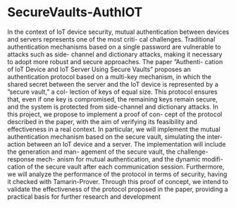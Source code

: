 # SecureVaults-AuthIOT
In the context of IoT device security, mutual authentication
between devices and servers represents one of the most criti-
cal challenges. Traditional authentication mechanisms based
on a single password are vulnerable to attacks such as side-
channel and dictionary attacks, making it necessary to adopt
more robust and secure approaches. The paper ”Authenti-
cation of IoT Device and IoT Server Using Secure Vaults”
proposes an authentication protocol based on a multi-key
mechanism, in which the shared secret between the server
and the IoT device is represented by a ”secure vault,” a col-
lection of keys of equal size. This protocol ensures that, even
if one key is compromised, the remaining keys remain secure,
and the system is protected from side-channel and dictionary
attacks.
In this project, we propose to implement a proof of con-
cept of the protocol described in the paper, with the aim
of verifying its feasibility and effectiveness in a real context.
In particular, we will implement the mutual authentication
mechanism based on the secure vault, simulating the inter-
action between an IoT device and a server.
The implementation will include the generation and man-
agement of the secure vault, the challenge-response mech-
anism for mutual authentication, and the dynamic modifi-
cation of the secure vault after each communication session.
Furthermore, we will analyze the performance of the protocol
in terms of security, having it checked with Tamarin-Prover.
Through this proof of concept, we intend to validate the
effectiveness of the protocol proposed in the paper, providing
a practical basis for further research and development
